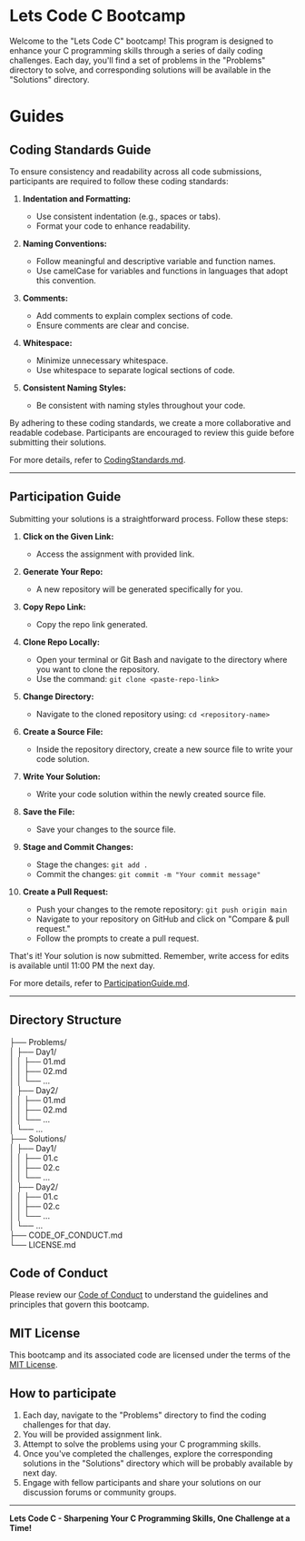 # Lets Code C Bootcamp

Welcome to the "Lets Code C" bootcamp! This program is designed to enhance your C programming skills through a series of daily coding challenges. Each day, you'll find a set of problems in the "Problems" directory to solve, and corresponding solutions will be available in the "Solutions" directory.

# Guides

## Coding Standards Guide

To ensure consistency and readability across all code submissions, participants are required to follow these coding standards:

1. **Indentation and Formatting:**
   - Use consistent indentation (e.g., spaces or tabs).
   - Format your code to enhance readability.

2. **Naming Conventions:**
   - Follow meaningful and descriptive variable and function names.
   - Use camelCase for variables and functions in languages that adopt this convention.

3. **Comments:**
   - Add comments to explain complex sections of code.
   - Ensure comments are clear and concise.

4. **Whitespace:**
   - Minimize unnecessary whitespace.
   - Use whitespace to separate logical sections of code.

5. **Consistent Naming Styles:**
   - Be consistent with naming styles throughout your code.

By adhering to these coding standards, we create a more collaborative and readable codebase. Participants are encouraged to review this guide before submitting their solutions.

For more details, refer to [CodingStandards.md](/guide/CodingStandards.md).

---

## Participation Guide

Submitting your solutions is a straightforward process. Follow these steps:

1. **Click on the Given Link:**
   - Access the assignment with provided link.

2. **Generate Your Repo:**
   - A new repository will be generated specifically for you.

3. **Copy Repo Link:**
   - Copy the repo link generated.

4. **Clone Repo Locally:**
   - Open your terminal or Git Bash and navigate to the directory where you want to clone the repository.
   - Use the command: `git clone <paste-repo-link>`

5. **Change Directory:**
   - Navigate to the cloned repository using: `cd <repository-name>`

6. **Create a Source File:**
   - Inside the repository directory, create a new source file to write your code solution.

7. **Write Your Solution:**
   - Write your code solution within the newly created source file.

8. **Save the File:**
   - Save your changes to the source file.

9. **Stage and Commit Changes:**
   - Stage the changes: `git add .`
   - Commit the changes: `git commit -m "Your commit message"`

10. **Create a Pull Request:**
    - Push your changes to the remote repository: `git push origin main`
    - Navigate to your repository on GitHub and click on "Compare & pull request."
    - Follow the prompts to create a pull request.

That's it! Your solution is now submitted. Remember, write access for edits is available until 11:00 PM the next day.

For more details, refer to [ParticipationGuide.md](/guide/ParticipationGuide.md).

---

## Directory Structure

├── Problems/ </br>
│   ├── Day1/ </br>
│   │   ├── 01.md </br>
│   │   ├── 02.md </br>
│   │   └── ... </br> 
│   ├── Day2/ </br> 
│   │   ├── 01.md </br> 
│   │   ├── 02.md </br> 
│   │   └── ... </br> 
│   └── ... </br> 
├── Solutions/ </br> 
│   ├── Day1/ </br> 
│   │   ├── 01.c </br> 
│   │   ├── 02.c </br> 
│   │   └── ... </br> 
│   ├── Day2/ </br> 
│   │   ├── 01.c </br> 
│   │   ├── 02.c </br> 
│   │   └── ... </br> 
│   └── ... </br> 
├── CODE_OF_CONDUCT.md </br> 
└── LICENSE.md </br> 


## Code of Conduct

Please review our [Code of Conduct](CODE_OF_CONDUCT.md) to understand the guidelines and principles that govern this bootcamp.

## MIT License

This bootcamp and its associated code are licensed under the terms of the [MIT License](LICENSE).

## How to participate

1. Each day, navigate to the "Problems" directory to find the coding challenges for that day.
2. You will be provided assignment link. 
3. Attempt to solve the problems using your C programming skills.
4. Once you've completed the challenges, explore the corresponding solutions in the "Solutions" directory which will be probably available by next day.
5. Engage with fellow participants and share your solutions on our discussion forums or community groups.


---

**Lets Code C - Sharpening Your C Programming Skills, One Challenge at a Time!**
